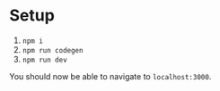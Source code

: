# Setup

1. `npm i`
2. `npm run codegen`
3. `npm run dev`

You should now be able to navigate to `localhost:3000`.
